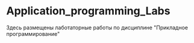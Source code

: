 # Application_programming_Labs
Здесь размещены лаботаторные работы по дисциплине "Прикладное программирование"
